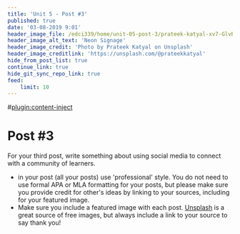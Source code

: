 ```yaml
---
title: 'Unit 5 - Post #3'
published: true
date: '03-08-2019 9:01'
header_image_file: /edci339/home/unit-05-post-3/prateek-katyal-xv7-GlvBLFw-unsplash.jpg
header_image_alt_text: 'Neon Signage'
header_image_credit: 'Photo by Prateek Katyal on Unsplash'
header_image_creditlink: 'https://unsplash.com/@prateekkatyal'
hide_from_post_list: true
continue_link: true
hide_git_sync_repo_link: true
feed:
    limit: 10
---
```


#[plugin:content-inject](_important-reminders)



# Post #3

For your third post, write something about using social media to connect with a community of learners.
- in your post (all your posts) use 'professional' style. You do not need to use formal APA or MLA formatting for your posts, but please make sure you provide credit for other's ideas by linking to your sources, including for your featured image.
- Make sure you include a featured image with each post. [Unsplash](https://unsplash.com) is a great source of free images, but always include a link to your source to say thank you!
